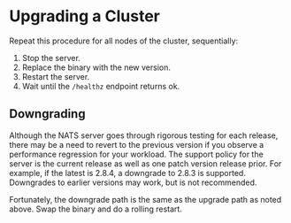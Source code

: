 # Upgrading a Cluster

Repeat this procedure for all nodes of the cluster, sequentially:
1. Stop the server.
2. Replace the binary with the new version.
3. Restart the server.
4. Wait until the `/healthz` endpoint returns ok.

## Downgrading

Although the NATS server goes through rigorous testing for each release, there may be a need to revert to the previous version if you observe a performance regression for your workload. The support policy for the server is the current release as well as one patch version release prior. For example, if the latest is 2.8.4, a downgrade to 2.8.3 is supported. Downgrades to earlier versions may work, but is not recommended.

Fortunately, the downgrade path is the same as the upgrade path as noted above. Swap the binary and do a rolling restart.
